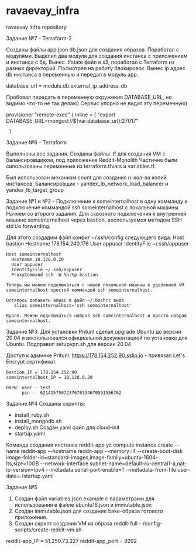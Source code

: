 # ravaevay_infra
ravaevay Infra repository

Задание №7 - Terraform-2

Созданы файлы app.json db.json для создания образов.
Поработал с модулями. Выделил два модуля для создания инстанса с приложением и инстанса с бд.
Вынес .tfstate файл в s3, поработал с Terraform из разных директорий. Посмотрел на работу блокировок.
Вынес ip адрес db инстанса в переменную и передал в модуль app.

database_url     = module.db.external_ip_address_db

Пробовал передать в переменную окружения DATABASE_URL, но видимо что-то не так делаю) Сервис упорно не видит эту переменную)

provisioner "remote-exec" {
    inline = [
     "export DATABASE_URL=mongod://${var.database_url}:27017"

     ]

Задание №6 - Terraform

Выполнены все задания. Созданы файлы .tf для создания VM с балансировщиком, под приложение Reddit-Monolith
Частично были сипользованы переменные из terraform.tfvars и variables.tf.

Был использован механизм count для создания n-кол-ва копий инстансов.
Балансировщик - yandex_lb_network_load_balancer и yandex_lb_target_group




Задание №1 и №2 - Подключение к someinternalhost в одну комманду и подключение коммандой ssh someinternalhost c локальной машины.
  Начнем со второго задания. Для сквозного подключения к внутренней машине someinternalhost через bastion, воспользуемся методом
  SSH std i/o forwarding.

  Для этого создадим файл конфиг ~/.ssh/config следующего вида:
    Host bastion
	  Hostname 178.154.240.176
	  User appuser
	  IdentityFile ~/.ssh/appuser

    Host someinternalhost
	  Hostname 10.128.0.20
	  User appuser
	  IdentityFile ~/.ssh/appuser
	  ProxyCommand ssh -W %h:%p bastion

    Теперь мы можем подключаться c нашей локальной машины к удаленной VM someinternalhost простой коммандой ssh someinternalhost.

    Осталось добавить алиас в файл ~/.bashrc вида
       alias someinternalhost='ssh someinternalhost'

    Вуаля. Можем подключаться набрав ssh someinternalhost и просто набрав someinternalhost.

  Задание №3.
   Для установки Pritunl сделал upgrade Ubuntu до версии 20.04 и воспользовался официальной документацией по установке для Ubuntu.
   Подправил setupvpn.sh для версии 20.04

   Доступ к админке Pritunl:
      https://178.154.252.90.sslip.io  - привязал Let's Encrypt сертификат.

    bastion_IP = 178.154.252.90
    someinternalhost_IP = 10.128.0.20

    OVPN: user - test
          pin -  6214157507237678334670591556762

Задание №4
  Созданы скрипты:
   - install_ruby.sh
   - install_mongodb.sh
   - deploy.sh
  Cоздан yaml файл для сloud-init
   - startup.yaml

  Команда создания инстанса reddit-app
    yc compute instance create   --name reddit-app   --hostname reddit-app   --memory=4   --create-boot-disk image-folder-id=standard-images,image-family=ubuntu-1604-lts,size=10GB   --network-interface subnet-name=default-ru-central1-a,nat-ip-version=ipv4   --metadata serial-port-enable=1 --metadata-from-file user-data=./startup.yaml


Задание №5
  1) Создан файл variables.json.example с параметрами для использования в файле ubuntu16.json и immutable.json
  2) Cоздан immutable.json для создание bake-образа готового приложения.
  3) Создан скрипт создания VM из образа reddit-full - /config-scripts/create-reddit-vm.sh

  reddit-app_IP = 51.250.73.227
  reddit-app_port = 9292
